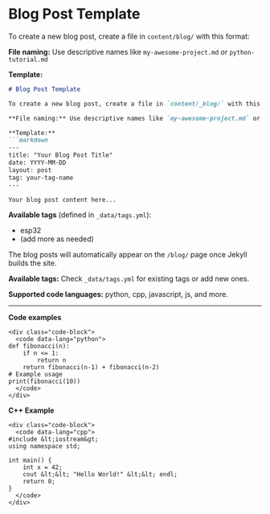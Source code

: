 # Blog Post Template

To create a new blog post, create a file in `content/blog/` with this format:

**File naming:** Use descriptive names like `my-awesome-project.md` or `python-tutorial.md`

**Template:**
```markdown
# Blog Post Template

To create a new blog post, create a file in `content/_blog/` with this format:

**File naming:** Use descriptive names like `my-awesome-project.md` or `python-tutorial.md`

**Template:**
```markdown
---
title: "Your Blog Post Title"
date: YYYY-MM-DD
layout: post
tag: your-tag-name
---

Your blog post content here...
```

**Available tags** (defined in `_data/tags.yml`):
- esp32
- (add more as needed)

The blog posts will automatically appear on the `/blog/` page once Jekyll builds the site.


**Available tags:** Check `_data/tags.yml` for existing tags or add new ones.

**Supported code languages:** python, cpp, javascript, js, and more.

---
**Code examples**

```
<div class="code-block">
  <code data-lang="python">
def fibonacci(n):
    if n <= 1:
        return n
    return fibonacci(n-1) + fibonacci(n-2)
# Example usage
print(fibonacci(10))
  </code>
</div>
```

**C++ Example**

```
<div class="code-block">
  <code data-lang="cpp">
#include &lt;iostream&gt;
using namespace std;

int main() {
    int x = 42;
    cout &lt;&lt; "Hello World!" &lt;&lt; endl;
    return 0;
}
  </code>
</div>
```